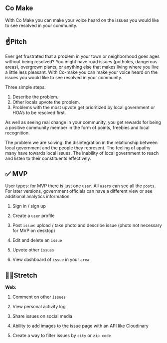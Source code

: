 ## **Co Make**

With Co Make you can make your voice heard on the issues you would like to see resolved in your community. 


## ☝️**Pitch**

Ever get frustrated that a problem in your town or neighborhood goes ages without being resolved? You might have road issues (potholes, dangerous areas), overgrown plants, or anything else that makes living where you live a little less pleasant. With Co-make you can make your voice heard on the issues you would like to see resolved in your community. 

Three simple steps: 
1. Describe the problem. 
2. Other locals upvote the problem. 
3. Problems with the most upvote get prioritized by local government or HOA’s to be resolved first. 

As well as seeing real change in your community, you get rewards for being a positive community member in the form of points, freebies and local recognition. 

The problem we are solving: the disintegration in the relationship between local government and the people they represent. The feeling of apathy many have towards local issues. The inability of local government to reach and listen to their constituents effectively.

## ✅ **MVP**

User types: for MVP there is just one `user`. All `users` can see all the `posts`. 
For later versions, government officials can have a different view or see additional analytics information.

1. Sign in / sign up

2. Create a `user` profile

3. Post `issue`: upload / take photo and describe issue (photo not necessary for MVP on desktop)

4. Edit and delete an `issue`

5. Upvote other `issues`

6. View dashboard of `issue` in your `area`

## 🏃‍♀️**Stretch**

**Web:**

1. Comment on other `issues`

2. View personal activity log

3. Share issues on social media

4. Ability to add images to the issue page with an API like Cloudinary

5. Create a way to filter issues by `city` or `zip code`
